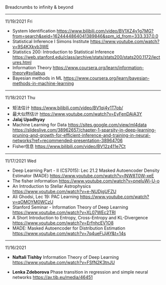 Breadcrumbs to infinity &amp; beyond

---------------
11/19/2021 Fri
* System Identification https://www.bilibili.com/video/BV1XZ4y1g7MG?from=search&seid=1624444864041389846&spm_id_from=333.337.0.0
* Statistical Inference I Simons Institute https://www.youtube.com/watch?v=9S4KXkyb3WE
* Statistics 200: Introduction to Statistical Inference https://web.stanford.edu/class/archive/stats/stats200/stats200.1172/lectures.html
* Information Theory https://www.coursera.org/learn/information-theory#syllabus
* Bayesian methods in ML https://www.coursera.org/learn/bayesian-methods-in-machine-learning
-----------
11/18/2021 Thu
* 矩法估计 https://www.bilibili.com/video/BV1qi4y1T7ob/
* 最大似然估计 https://www.youtube.com/watch?v=EyFenDAiA3Y
* **Jalaj Upadhyay** 
* Machine Learning for Data https://sites.google.com/view/ml4data
  https://slideslive.com/38962657/chapter-1-sparsity-in-deep-learning-pruning-and-growth-for-efficient-inference-and-training-in-neural-networks?ref=recommended-presentation-38964706
* Fisher信息 https://www.bilibili.com/video/BV12z411e7Ct

-----------
11/17/2021 Wed
 * Deep Learning Part - II (CS7015): Lec 21.2 Masked Autoencoder Density Estimator (MADE)
   https://www.youtube.com/watch?v=lNW8T0W-xeE
 * The fisher information
   https://www.youtube.com/watch?v=pneluWj-U-o
 * An Introduction to Stellar Astrophysics
   https://www.youtube.com/watch?v=e-NUDjgUFZU
 * Ali Ghodsi, Lec 19: PAC Learning
   https://www.youtube.com/watch?v=qOMOYM0WCzU
 * Stanford Seminar - Information Theory of Deep Learning
   https://www.youtube.com/watch?v=XL07WEc2TRI
 * A Short Introduction to Entropy, Cross-Entropy and KL-Divergence
   https://www.youtube.com/watch?v=ErfnhcEV1O8
 * MADE: Masked Autoencoder for Distribution Estimation
   https://www.youtube.com/watch?v=7q4ueFiJjAY&t=14s
   
   

---------
11/16/2021 
  * **Naftali Tishby** Information Theory of Deep Learning
    https://www.youtube.com/watch?v=FSfN2K3tnJU

  * **Lenka Zdeborova**
    Phase transition in regression and simple neural networks
    https://av.tib.eu/media/46451

